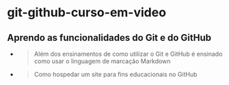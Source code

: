 # git-github-curso-em-video
## Aprendo as funcionalidades do Git e do GitHub
* > Além dos ensinamentos de como utilizar o Git e GitHub é ensinado como usar o linguagem de marcação Markdown
* > Como hospedar um site para fins educacionais no GitHub
